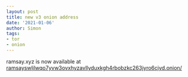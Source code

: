 ```yaml
---
layout: post
title: new v3 onion address
date: '2021-01-06'
author: Simon
tags:
- tor
- onion
---
```

ramsay.xyz is now available at [ramsayswljlwqo7yvw3ovxhyzavllyduxkgh4rbobzkc263jyro6cjyd.onion/](http://ramsayswljlwqo7yvw3ovxhyzavllyduxkgh4rbobzkc263jyro6cjyd.onion/)

